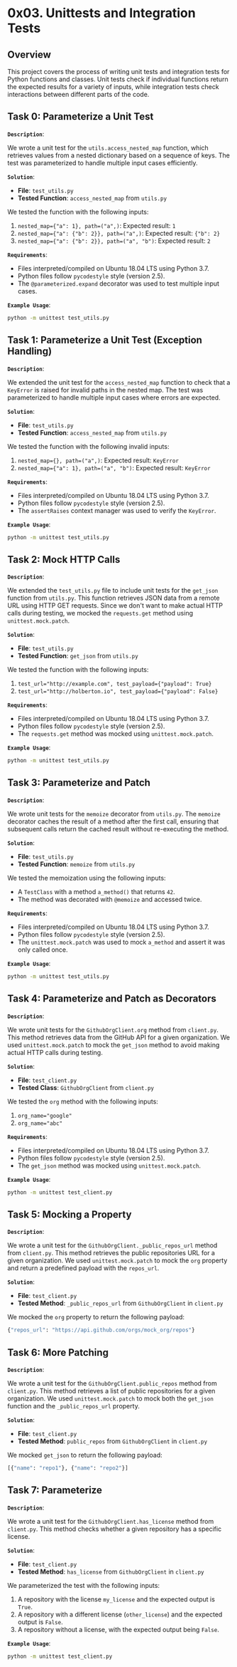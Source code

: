 # 0x03. Unittests and Integration Tests

## Overview

This project covers the process of writing unit tests and integration tests for Python functions and classes. Unit tests check if individual functions return the expected results for a variety of inputs, while integration tests check interactions between different parts of the code.

## Task 0: Parameterize a Unit Test

**`Description`**:

We wrote a unit test for the `utils.access_nested_map` function, which retrieves values from a nested dictionary based on a sequence of keys. The test was parameterized to handle multiple input cases efficiently.

**`Solution`**:

- **File**: `test_utils.py`
- **Tested Function**: `access_nested_map` from `utils.py`

We tested the function with the following inputs:

1. `nested_map={"a": 1}, path=("a",)`: Expected result: `1`
2. `nested_map={"a": {"b": 2}}, path=("a",)`: Expected result: `{"b": 2}`
3. `nested_map={"a": {"b": 2}}, path=("a", "b")`: Expected result: `2`

**`Requirements`**:

- Files interpreted/compiled on Ubuntu 18.04 LTS using Python 3.7.
- Python files follow `pycodestyle` style (version 2.5).
- The `@parameterized.expand` decorator was used to test multiple input cases.

**`Example Usage`**:

```bash
python -m unittest test_utils.py
```

## Task 1: Parameterize a Unit Test (Exception Handling)

**`Description`**:

We extended the unit test for the `access_nested_map` function to check that a `KeyError` is raised for invalid paths in the nested map. The test was parameterized to handle multiple input cases where errors are expected.

**`Solution`**:

- **File**: `test_utils.py`
- **Tested Function**: `access_nested_map` from `utils.py`

We tested the function with the following invalid inputs:

1. `nested_map={}, path=("a",)`: Expected result: `KeyError`
2. `nested_map={"a": 1}, path=("a", "b")`: Expected result: `KeyError`

**`Requirements`**:

- Files interpreted/compiled on Ubuntu 18.04 LTS using Python 3.7.
- Python files follow `pycodestyle` style (version 2.5).
- The `assertRaises` context manager was used to verify the `KeyError`.

**`Example Usage`**:

```bash
python -m unittest test_utils.py
```

## Task 2: Mock HTTP Calls

**`Description`**:

We extended the `test_utils.py` file to include unit tests for the `get_json` function from `utils.py`. This function retrieves JSON data from a remote URL using HTTP GET requests. Since we don't want to make actual HTTP calls during testing, we mocked the `requests.get` method using `unittest.mock.patch`.

**`Solution`**:

- **File**: `test_utils.py`
- **Tested Function**: `get_json` from `utils.py`

We tested the function with the following inputs:

1. `test_url="http://example.com", test_payload={"payload": True}`
2. `test_url="http://holberton.io", test_payload={"payload": False}`

**`Requirements`**:

- Files interpreted/compiled on Ubuntu 18.04 LTS using Python 3.7.
- Python files follow `pycodestyle` style (version 2.5).
- The `requests.get` method was mocked using `unittest.mock.patch`.

**`Example Usage`**:

```bash
python -m unittest test_utils.py
```

## Task 3: Parameterize and Patch

**`Description`**:

We wrote unit tests for the `memoize` decorator from `utils.py`. The `memoize` decorator caches the result of a method after the first call, ensuring that subsequent calls return the cached result without re-executing the method. 

**`Solution`**:

- **File**: `test_utils.py`
- **Tested Function**: `memoize` from `utils.py`

We tested the memoization using the following inputs:

- A `TestClass` with a method `a_method()` that returns `42`.
- The method was decorated with `@memoize` and accessed twice.

**`Requirements`**:

- Files interpreted/compiled on Ubuntu 18.04 LTS using Python 3.7.
- Python files follow `pycodestyle` style (version 2.5).
- The `unittest.mock.patch` was used to mock `a_method` and assert it was only called once.

**`Example Usage`**:

```bash
python -m unittest test_utils.py
```

## Task 4: Parameterize and Patch as Decorators

**`Description`**:

We wrote unit tests for the `GithubOrgClient.org` method from `client.py`. This method retrieves data from the GitHub API for a given organization. We used `unittest.mock.patch` to mock the `get_json` method to avoid making actual HTTP calls during testing.

**`Solution`**:

- **File**: `test_client.py`
- **Tested Class**: `GithubOrgClient` from `client.py`

We tested the `org` method with the following inputs:

1. `org_name="google"`
2. `org_name="abc"`

**`Requirements`**:

- Files interpreted/compiled on Ubuntu 18.04 LTS using Python 3.7.
- Python files follow `pycodestyle` style (version 2.5).
- The `get_json` method was mocked using `unittest.mock.patch`.

**`Example Usage`**:

```bash
python -m unittest test_client.py
```

## Task 5: Mocking a Property

**`Description`**:

We wrote a unit test for the `GithubOrgClient._public_repos_url` method from `client.py`. This method retrieves the public repositories URL for a given organization. We used `unittest.mock.patch` to mock the `org` property and return a predefined payload with the `repos_url`.

**`Solution`**:

- **File**: `test_client.py`
- **Tested Method**: `_public_repos_url` from `GithubOrgClient` in `client.py`

We mocked the `org` property to return the following payload:

```python
{"repos_url": "https://api.github.com/orgs/mock_org/repos"}
```

## Task 6: More Patching

**`Description`**:

We wrote a unit test for the `GithubOrgClient.public_repos` method from `client.py`. This method retrieves a list of public repositories for a given organization. We used `unittest.mock.patch` to mock both the `get_json` function and the `_public_repos_url` property.

**`Solution`**:

- **File**: `test_client.py`
- **Tested Method**: `public_repos` from `GithubOrgClient` in `client.py`

We mocked `get_json` to return the following payload:

```python
[{"name": "repo1"}, {"name": "repo2"}]
```

## Task 7: Parameterize

**`Description`**:

We wrote a unit test for the `GithubOrgClient.has_license` method from `client.py`. This method checks whether a given repository has a specific license.

**`Solution`**:

- **File**: `test_client.py`
- **Tested Method**: `has_license` from `GithubOrgClient` in `client.py`

We parameterized the test with the following inputs:

1. A repository with the license `my_license` and the expected output is `True`.
2. A repository with a different license (`other_license`) and the expected output is `False`.
3. A repository without a license, with the expected output being `False`.

**`Example Usage`**:

```bash
python -m unittest test_client.py
```
